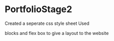 # PortfolioStage2
Created a seperate css style sheet
Used <div> blocks and flex box to give a layout to the website
